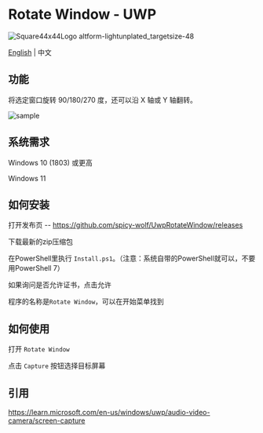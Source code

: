 # Rotate Window - UWP

![Square44x44Logo altform-lightunplated_targetsize-48](https://github.com/spicy-wolf/UwpRotateWindow/assets/89831155/7b903d5b-9816-4972-bc9f-72b1a80172e9)

[English](https://github.com/spicy-wolf/UwpRotateWindow/blob/main/README.md) | 中文

## 功能

将选定窗口旋转 90/180/270 度，还可以沿 X 轴或 Y 轴翻转。

![sample](https://github.com/spicy-wolf/UwpRotateWindow/assets/89831155/5638b3fc-3f79-4b6d-9ce6-97a07fe96ecc)


## 系统需求

Windows 10 (1803) 或更高

Windows 11


## 如何安装

打开发布页 -- https://github.com/spicy-wolf/UwpRotateWindow/releases

下载最新的zip压缩包

在PowerShell里执行 `Install.ps1`。（注意：系统自带的PowerShell就可以，不要用PowerShell 7）

如果询问是否允许证书，点击允许

程序的名称是`Rotate Window`，可以在开始菜单找到


## 如何使用

打开 `Rotate Window`

点击 `Capture` 按钮选择目标屏幕


## 引用

https://learn.microsoft.com/en-us/windows/uwp/audio-video-camera/screen-capture
